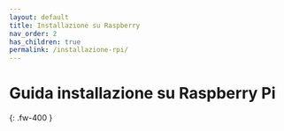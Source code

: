 ```yaml
---
layout: default
title: Installazione su Raspberry
nav_order: 2
has_children: true
permalink: /installazione-rpi/
---
```


# Guida installazione su Raspberry Pi
{: .fw-400 }
